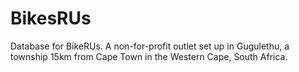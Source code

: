 # BikesRUs
Database for BikeRUs. A non-for-profit outlet set up in Gugulethu, a township 15km from Cape Town in the Western Cape, South Africa. 
